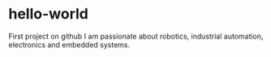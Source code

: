# hello-world
First project on github
I am passionate about robotics, industrial automation, electronics and embedded systems.
